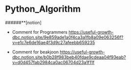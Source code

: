 # Python_Algorithm

######**[notion]
- Comment for Programmers
https://useful-growth-dbc.notion.site/9e859ade1a0f4ca3a1fb8a09e063256f?v=e1c7e6de16ae4f3d9c27afeebb659235

- Comment for beakjoon
https://useful-growth-dbc.notion.site/b0b28f983beb40fdae9cdeaa04f93eab?v=d0d457fab2984ca0ac06704d23a1f11f

